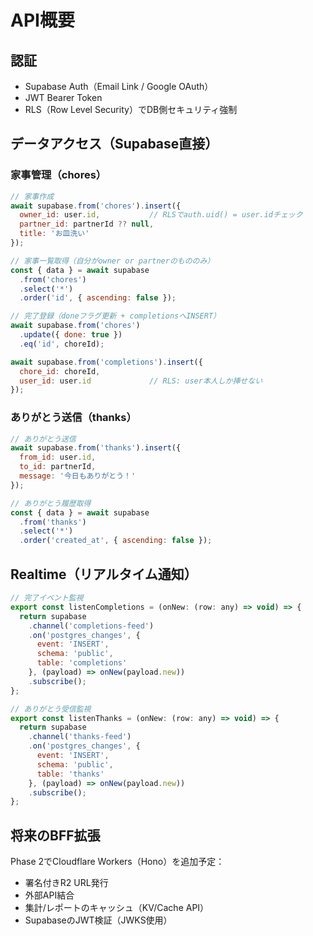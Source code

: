 # API概要

## 認証
- Supabase Auth（Email Link / Google OAuth）
- JWT Bearer Token
- RLS（Row Level Security）でDB側セキュリティ強制

## データアクセス（Supabase直接）

### 家事管理（chores）
```javascript
// 家事作成
await supabase.from('chores').insert({
  owner_id: user.id,           // RLSでauth.uid() = user.idチェック
  partner_id: partnerId ?? null,
  title: 'お皿洗い'
});

// 家事一覧取得（自分がowner or partnerのもののみ）
const { data } = await supabase
  .from('chores')
  .select('*')
  .order('id', { ascending: false });

// 完了登録（doneフラグ更新 + completionsへINSERT）
await supabase.from('chores')
  .update({ done: true })
  .eq('id', choreId);

await supabase.from('completions').insert({
  chore_id: choreId,
  user_id: user.id             // RLS: user本人しか挿せない
});
```

### ありがとう送信（thanks）
```javascript
// ありがとう送信
await supabase.from('thanks').insert({
  from_id: user.id,
  to_id: partnerId,
  message: '今日もありがとう！'
});

// ありがとう履歴取得
const { data } = await supabase
  .from('thanks')
  .select('*')
  .order('created_at', { ascending: false });
```

## Realtime（リアルタイム通知）

```javascript
// 完了イベント監視
export const listenCompletions = (onNew: (row: any) => void) => {
  return supabase
    .channel('completions-feed')
    .on('postgres_changes', {
      event: 'INSERT',
      schema: 'public',
      table: 'completions'
    }, (payload) => onNew(payload.new))
    .subscribe();
};

// ありがとう受信監視
export const listenThanks = (onNew: (row: any) => void) => {
  return supabase
    .channel('thanks-feed')
    .on('postgres_changes', {
      event: 'INSERT',
      schema: 'public',
      table: 'thanks'
    }, (payload) => onNew(payload.new))
    .subscribe();
};
```

## 将来のBFF拡張

Phase 2でCloudflare Workers（Hono）を追加予定：
- 署名付きR2 URL発行
- 外部API結合
- 集計/レポートのキャッシュ（KV/Cache API）
- SupabaseのJWT検証（JWKS使用）